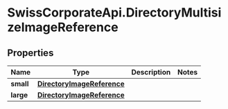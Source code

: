 # SwissCorporateApi.DirectoryMultisizeImageReference

## Properties
Name | Type | Description | Notes
------------ | ------------- | ------------- | -------------
**small** | [**DirectoryImageReference**](DirectoryImageReference.md) |  | 
**large** | [**DirectoryImageReference**](DirectoryImageReference.md) |  | 



